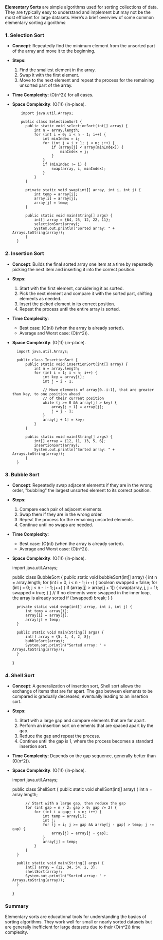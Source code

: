 **Elementary Sorts** are simple algorithms used for sorting collections of data. They are typically easy to understand and implement but may not be the most efficient for large datasets. Here’s a brief overview of some common elementary sorting algorithms:

### 1. **Selection Sort**
- **Concept**: Repeatedly find the minimum element from the unsorted part of the array and move it to the beginning.
- **Steps**:
  1. Find the smallest element in the array.
  2. Swap it with the first element.
  3. Move to the next element and repeat the process for the remaining unsorted part of the array.
- **Time Complexity**: \(O(n^2)\) for all cases.
- **Space Complexity**: \(O(1)\) (in-place).

          import java.util.Arrays;
        
          public class SelectionSort {
            public static void selectionSort(int[] array) {
                int n = array.length;
                for (int i = 0; i < n - 1; i++) {
                    int minIndex = i;
                    for (int j = i + 1; j < n; j++) {
                        if (array[j] < array[minIndex]) {
                            minIndex = j;
                        }
                    }
                    if (minIndex != i) {
                        swap(array, i, minIndex);
                    }
                }
            }
        
            private static void swap(int[] array, int i, int j) {
                int temp = array[i];
                array[i] = array[j];
                array[j] = temp;
            }
        
            public static void main(String[] args) {
                int[] array = {64, 25, 12, 22, 11};
                selectionSort(array);
                System.out.println("Sorted array: " + Arrays.toString(array));
            }
        }


### 2. **Insertion Sort**
- **Concept**: Builds the final sorted array one item at a time by repeatedly picking the next item and inserting it into the correct position.
- **Steps**:
  1. Start with the first element, considering it as sorted.
  2. Pick the next element and compare it with the sorted part, shifting elements as needed.
  3. Insert the picked element in its correct position.
  4. Repeat the process until the entire array is sorted.
- **Time Complexity**: 
  - Best case: \(O(n)\) (when the array is already sorted).
  - Average and Worst case: \(O(n^2)\).
- **Space Complexity**: \(O(1)\) (in-place).

        import java.util.Arrays;
    
        public class InsertionSort {
            public static void insertionSort(int[] array) {
                int n = array.length;
                for (int i = 1; i < n; i++) {
                    int key = array[i];
                    int j = i - 1;
        
                    // Move elements of array[0..i-1], that are greater than key, to one position ahead
                    // of their current position
                    while (j >= 0 && array[j] > key) {
                        array[j + 1] = array[j];
                        j = j - 1;
                    }
                    array[j + 1] = key;
                }
            }
        
            public static void main(String[] args) {
                int[] array = {12, 11, 13, 5, 6};
                insertionSort(array);
                System.out.println("Sorted array: " + Arrays.toString(array));
            }
        }


### 3. **Bubble Sort**
- **Concept**: Repeatedly swap adjacent elements if they are in the wrong order, "bubbling" the largest unsorted element to its correct position.
- **Steps**:
  1. Compare each pair of adjacent elements.
  2. Swap them if they are in the wrong order.
  3. Repeat the process for the remaining unsorted elements.
  4. Continue until no swaps are needed.
- **Time Complexity**: 
  - Best case: \(O(n)\) (when the array is already sorted).
  - Average and Worst case: \(O(n^2)\).
- **Space Complexity**: \(O(1)\) (in-place).

    import java.util.Arrays;

    public class BubbleSort {
        public static void bubbleSort(int[] array) {
            int n = array.length;
            for (int i = 0; i < n - 1; i++) {
                boolean swapped = false;
                for (int j = 0; j < n - i - 1; j++) {
                    if (array[j] > array[j + 1]) {
                        swap(array, j, j + 1);
                        swapped = true;
                    }
                }
                // If no elements were swapped in the inner loop, the array is already sorted
                if (!swapped) break;
            }
        }
    
        private static void swap(int[] array, int i, int j) {
            int temp = array[i];
            array[i] = array[j];
            array[j] = temp;
        }
    
        public static void main(String[] args) {
            int[] array = {5, 1, 4, 2, 8};
            bubbleSort(array);
            System.out.println("Sorted array: " + Arrays.toString(array));
        }
    }


### 4. **Shell Sort**
- **Concept**: A generalization of insertion sort, Shell sort allows the exchange of items that are far apart. The gap between elements to be compared is gradually decreased, eventually leading to an insertion sort.
- **Steps**:
  1. Start with a large gap and compare elements that are far apart.
  2. Perform an insertion sort on elements that are spaced apart by the gap.
  3. Reduce the gap and repeat the process.
  4. Continue until the gap is 1, where the process becomes a standard insertion sort.
- **Time Complexity**: Depends on the gap sequence, generally better than \(O(n^2)\).
- **Space Complexity**: \(O(1)\) (in-place).

    import java.util.Arrays;
    
    public class ShellSort {
        public static void shellSort(int[] array) {
            int n = array.length;
    
            // Start with a large gap, then reduce the gap
            for (int gap = n / 2; gap > 0; gap /= 2) {
                for (int i = gap; i < n; i++) {
                    int temp = array[i];
                    int j;
                    for (j = i; j >= gap && array[j - gap] > temp; j -= gap) {
                        array[j] = array[j - gap];
                    }
                    array[j] = temp;
                }
            }
        }
    
        public static void main(String[] args) {
            int[] array = {12, 34, 54, 2, 3};
            shellSort(array);
            System.out.println("Sorted array: " + Arrays.toString(array));
        }
    }
    

### Summary
Elementary sorts are educational tools for understanding the basics of sorting algorithms. They work well for small or nearly sorted datasets but are generally inefficient for large datasets due to their \(O(n^2)\) time complexity.
